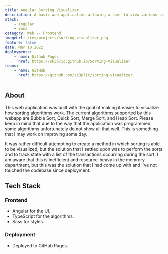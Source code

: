 ```yaml
---
title: Angular Sorting Visualizer
description: A basic web application allowing a user to view various common sorting algorithms in use.
stack:
    - Angular
    - Sass
category: Web -- Frontend
imageUrl: /res/projects/sorting-visualizer.png
feature: false
date: Mar 10 2022
deployments:
    - name: Github Pages
      href: https://sk3p7ic.github.io/Sorting-Visualizer
repos:
    - name: GitHub
      href: https://github.com/sk3p7ic/sorting-visualizer
---
```


## About

This web application was built with the goal of making it easier to visualize how sorting algorithms work.
The current algorithms supported by this webapp are Bubble Sort, Quick Sort, Merge Sort, and Heap Sort.
Please keep in mind that due to the way that the application was programmed some algorithms unfortunately do not show all that well.
This is something that I may work on improving some day.

It was rather difficult attempting to create a method in which sorting is able to be visualized, but the solution that I settled upon was to perform the sorts and to track state with a list of the transactions occurring during the sort.
I am aware that this is inefficient and resource-heavy in the memrory department, but this was the solution that I had come up with and I've not touched the codebase since deployment.

## Tech Stack

### Frontend

- Angular for the UI.
- TypeScript for the algorithms.
- Sass for styles.

### Deployment

- Deployed to GitHub Pages.
